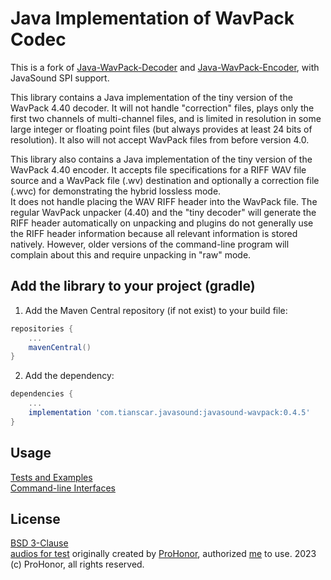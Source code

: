 # Java Implementation of WavPack Codec

This is a fork of [Java-WavPack-Decoder](https://github.com/soiaf/Java-WavPack-Decoder) and [Java-WavPack-Encoder](https://www.wavpack.com/files/JavaWavPackEncoder_v1.1.zip), with JavaSound SPI support.

This library contains a Java implementation of the tiny version of the WavPack 4.40 decoder. 
It will not handle "correction" files, plays only the first two channels of multi-channel files, and is limited in resolution in some large integer or floating point files (but always provides at least 24 bits of resolution). It also will not accept WavPack files from before version 4.0.

This library also contains a Java implementation of the tiny version of the WavPack 4.40 encoder. 
It accepts file specifications for a RIFF WAV file source and a WavPack file (.wv) destination and optionally a correction file (.wvc) for demonstrating the hybrid lossless mode.  
It does not handle placing the WAV RIFF header into the WavPack file. The regular WavPack unpacker (4.40) and the "tiny decoder" will generate the RIFF header automatically on unpacking and plugins do not generally use the RIFF header information because all relevant information is stored natively. However, older versions of the command-line program will complain about this and require unpacking in "raw" mode.

## Add the library to your project (gradle)
1. Add the Maven Central repository (if not exist) to your build file:
```groovy
repositories {
    ...
    mavenCentral()
}
```

2. Add the dependency:
```groovy
dependencies {
    ...
    implementation 'com.tianscar.javasound:javasound-wavpack:0.4.5'
}
```

## Usage
[Tests and Examples](/src/test/java/com/beatofthedrum/wvcodec/test/)  
[Command-line Interfaces](/src/test/java/com/beatofthedrum/wvcodec/cli/)

## License
[BSD 3-Clause](/LICENSE)  
[audios for test](/src/test/resources) originally created by [ProHonor](https://github.com/Aislandz), authorized [me](https://github.com/Tianscar) to use. 2023 (c) ProHonor, all rights reserved.
